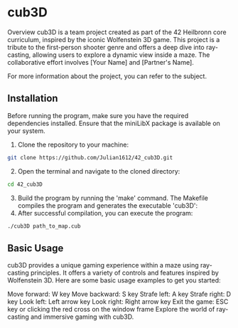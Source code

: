 # cub3D
Overview
cub3D is a team project created as part of the 42 Heilbronn core curriculum, inspired by the iconic Wolfenstein 3D game. This project is a tribute to the first-person shooter genre and offers a deep dive into ray-casting, allowing users to explore a dynamic view inside a maze. The collaborative effort involves [Your Name] and [Partner's Name].

For more information about the project, you can refer to the subject.

## Installation
Before running the program, make sure you have the required dependencies installed. Ensure that the miniLibX package is available on your system.

1. Clone the repository to your machine:

```bash
git clone https://github.com/Julian1612/42_cub3D.git
```
2. Open the terminal and navigate to the cloned directory:
```bash
cd 42_cub3D
```
3. Build the program by running the 'make' command. The Makefile compiles the program and generates the executable 'cub3D':
4. After successful compilation, you can execute the program:
```bash
./cub3D path_to_map.cub
```
## Basic Usage
cub3D provides a unique gaming experience within a maze using ray-casting principles. It offers a variety of controls and features inspired by Wolfenstein 3D. Here are some basic usage examples to get you started:

Move forward: W key
Move backward: S key
Strafe left: A key
Strafe right: D key
Look left: Left arrow key
Look right: Right arrow key
Exit the game: ESC key or clicking the red cross on the window frame
Explore the world of ray-casting and immersive gaming with cub3D.
